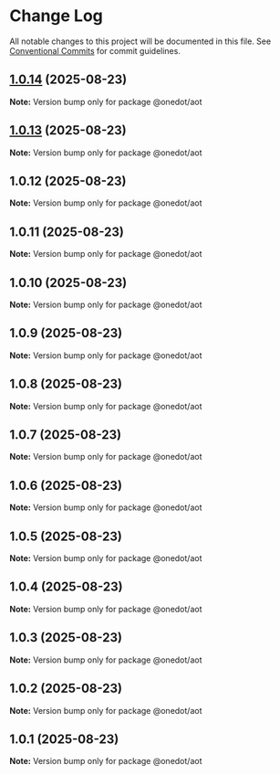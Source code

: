 # Change Log

All notable changes to this project will be documented in this file.
See [Conventional Commits](https://conventionalcommits.org) for commit guidelines.

## [1.0.14](https://github.com/OneDot-Communications/Onedot-JS/compare/@onedot/aot@1.0.13...@onedot/aot@1.0.14) (2025-08-23)

**Note:** Version bump only for package @onedot/aot





## [1.0.13](https://github.com/OneDot-Communications/Onedot-JS/compare/@onedot/aot@1.0.12...@onedot/aot@1.0.13) (2025-08-23)

**Note:** Version bump only for package @onedot/aot





## 1.0.12 (2025-08-23)

**Note:** Version bump only for package @onedot/aot





## 1.0.11 (2025-08-23)

**Note:** Version bump only for package @onedot/aot





## 1.0.10 (2025-08-23)

**Note:** Version bump only for package @onedot/aot





## 1.0.9 (2025-08-23)

**Note:** Version bump only for package @onedot/aot





## 1.0.8 (2025-08-23)

**Note:** Version bump only for package @onedot/aot





## 1.0.7 (2025-08-23)

**Note:** Version bump only for package @onedot/aot





## 1.0.6 (2025-08-23)

**Note:** Version bump only for package @onedot/aot





## 1.0.5 (2025-08-23)

**Note:** Version bump only for package @onedot/aot





## 1.0.4 (2025-08-23)

**Note:** Version bump only for package @onedot/aot





## 1.0.3 (2025-08-23)

**Note:** Version bump only for package @onedot/aot





## 1.0.2 (2025-08-23)

**Note:** Version bump only for package @onedot/aot





## 1.0.1 (2025-08-23)

**Note:** Version bump only for package @onedot/aot
